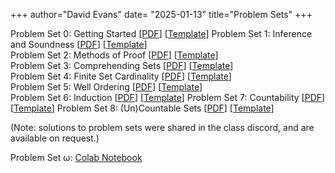 +++
author="David Evans"
date= "2025-01-13"
title="Problem Sets"
+++

Problem Set 0: Getting Started [[PDF](/docs/ps0.pdf)] [[Template](https://www.overleaf.com/read/ctsgckxvvfsf#49bbb2)]
Problem Set 1: Inference and Soundness [[PDF](/docs/ps1.pdf)] [[Template](https://www.overleaf.com/read/vfmzgfghbsbh#023fd0)]  
Problem Set 2: Methods of Proof [[PDF](/docs/ps2.pdf)] [[Template](https://www.overleaf.com/read/wckvjvmxvfsc#a6fe27)]  
Problem Set 3: Comprehending Sets [[PDF](/docs/ps3.pdf)] [[Template](https://www.overleaf.com/read/tcvjnjjpmjrr#db92dc)]  
Problem Set 4: Finite Set Cardinality [[PDF](/docs/ps4.pdf)] [[Template](https://www.overleaf.com/read/kdfyffygvwpn#1f06d7)]  
Problem Set 5: Well Ordering [[PDF](/docs/ps5.pdf)] [[Template](https://www.overleaf.com/read/mnpgvnvtyxbq#03c118)]  
Problem Set 6: Induction [[PDF](/docs/ps6.pdf)] [[Template](https://www.overleaf.com/read/yjrqbnkbypmv#6bb8bc)]
Problem Set 7: Countability [[PDF](/docs/ps7.pdf)] [[Template](https://www.overleaf.com/read/rypcqjdgmvsy#273e12)]
Problem Set 8: (Un)Countable Sets [[PDF](/docs/ps8.pdf)] [[Template](https://www.overleaf.com/read/kvgvzvcddmbg#0a0ff9)]

(Note: solutions to problem sets were shared in the class discord, and are available on request.)

Problem Set &omega;: [Colab Notebook](/post/psomega) 

